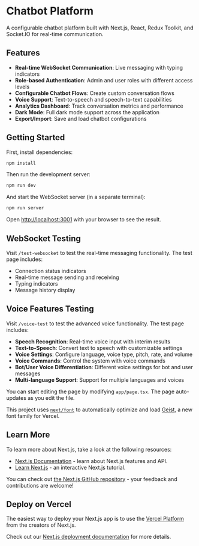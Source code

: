 # Chatbot Platform

A configurable chatbot platform built with Next.js, React, Redux Toolkit, and Socket.IO for real-time communication.

## Features

- **Real-time WebSocket Communication**: Live messaging with typing indicators
- **Role-based Authentication**: Admin and user roles with different access levels
- **Configurable Chatbot Flows**: Create custom conversation flows
- **Voice Support**: Text-to-speech and speech-to-text capabilities
- **Analytics Dashboard**: Track conversation metrics and performance
- **Dark Mode**: Full dark mode support across the application
- **Export/Import**: Save and load chatbot configurations

## Getting Started

First, install dependencies:

```bash
npm install
```

Then run the development server:

```bash
npm run dev
```

And start the WebSocket server (in a separate terminal):

```bash
npm run server
```

Open [http://localhost:3001](http://localhost:3001) with your browser to see the result.

## WebSocket Testing

Visit `/test-websocket` to test the real-time messaging functionality. The test page includes:

- Connection status indicators
- Real-time message sending and receiving
- Typing indicators
- Message history display

## Voice Features Testing

Visit `/voice-test` to test the advanced voice functionality. The test page includes:

- **Speech Recognition**: Real-time voice input with interim results
- **Text-to-Speech**: Convert text to speech with customizable settings
- **Voice Settings**: Configure language, voice type, pitch, rate, and volume
- **Voice Commands**: Control the system with voice commands
- **Bot/User Voice Differentiation**: Different voice settings for bot and user messages
- **Multi-language Support**: Support for multiple languages and voices

You can start editing the page by modifying `app/page.tsx`. The page auto-updates as you edit the file.

This project uses [`next/font`](https://nextjs.org/docs/app/building-your-application/optimizing/fonts) to automatically optimize and load [Geist](https://vercel.com/font), a new font family for Vercel.

## Learn More

To learn more about Next.js, take a look at the following resources:

- [Next.js Documentation](https://nextjs.org/docs) - learn about Next.js features and API.
- [Learn Next.js](https://nextjs.org/learn) - an interactive Next.js tutorial.

You can check out [the Next.js GitHub repository](https://github.com/vercel/next.js) - your feedback and contributions are welcome!

## Deploy on Vercel

The easiest way to deploy your Next.js app is to use the [Vercel Platform](https://vercel.com/new?utm_medium=default-template&filter=next.js&utm_source=create-next-app&utm_campaign=create-next-app-readme) from the creators of Next.js.

Check out our [Next.js deployment documentation](https://nextjs.org/docs/app/building-your-application/deploying) for more details.
